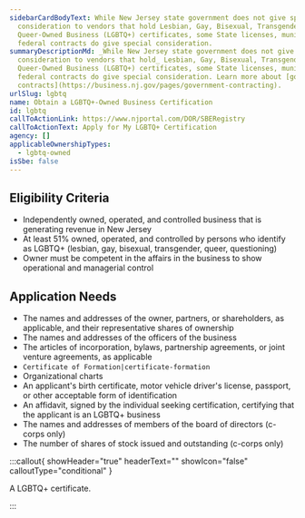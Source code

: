 ```yaml
---
sidebarCardBodyText: While New Jersey state government does not give special
  consideration to vendors that hold Lesbian, Gay, Bisexual, Transgender,
  Queer-Owned Business (LGBTQ+) certificates, some State licenses, municipal or
  federal contracts do give special consideration.
summaryDescriptionMd: _While New Jersey state government does not give special
  consideration to vendors that hold_ Lesbian, Gay, Bisexual, Transgender,
  Queer-Owned Business (LGBTQ+) certificates, some State licenses, municipal or
  federal contracts do give special consideration. Learn more about [government
  contracts](https://business.nj.gov/pages/government-contracting).
urlSlug: lgbtq
name: Obtain a LGBTQ+-Owned Business Certification
id: lgbtq
callToActionLink: https://www.njportal.com/DOR/SBERegistry
callToActionText: Apply for My LGBTQ+ Certification
agency: []
applicableOwnershipTypes:
  - lgbtq-owned
isSbe: false
---
```


## Eligibility Criteria

- Independently owned, operated, and controlled business that is generating revenue in New Jersey
- At least 51% owned, operated, and controlled by persons who identify as LGBTQ+ (lesbian, gay, bisexual, transgender, queer, questioning)
- Owner must be competent in the affairs in the business to show operational and managerial control

## Application Needs

- The names and addresses of the owner, partners, or shareholders, as applicable, and their representative shares of ownership
- The names and addresses of the officers of the business
- The articles of incorporation, bylaws, partnership agreements, or joint venture agreements, as applicable
- `Certificate of Formation|certificate-formation`
- Organizational charts
- An applicant's birth certificate, motor vehicle driver's license, passport, or other acceptable form of identification
- An affidavit, signed by the individual seeking certification, certifying that the applicant is an LGBTQ+ business
- The names and addresses of members of the board of directors (c-corps only)
- The number of shares of stock issued and outstanding (c-corps only)

:::callout{ showHeader="true" headerText="" showIcon="false" calloutType="conditional" }

A LGBTQ+ certificate.

:::
